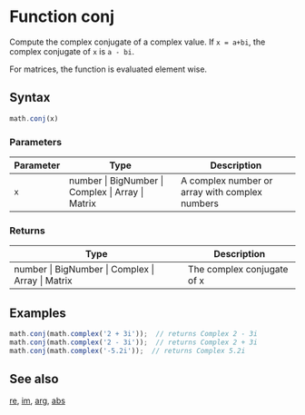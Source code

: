 # Function conj

Compute the complex conjugate of a complex value.
If `x = a+bi`, the complex conjugate of `x` is `a - bi`.

For matrices, the function is evaluated element wise.


## Syntax

```js
math.conj(x)
```

### Parameters

Parameter | Type | Description
--------- | ---- | -----------
`x` | number &#124; BigNumber &#124; Complex &#124; Array &#124; Matrix |  A complex number or array with complex numbers

### Returns

Type | Description
---- | -----------
number &#124; BigNumber &#124; Complex &#124; Array &#124; Matrix |  The complex conjugate of x


## Examples

```js
math.conj(math.complex('2 + 3i'));  // returns Complex 2 - 3i
math.conj(math.complex('2 - 3i'));  // returns Complex 2 + 3i
math.conj(math.complex('-5.2i'));  // returns Complex 5.2i
```


## See also

[re](re.md),
[im](im.md),
[arg](arg.md),
[abs](abs.md)


<!-- Note: This file is automatically generated from source code comments. Changes made in this file will be overridden. -->

